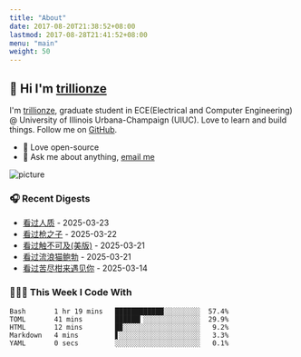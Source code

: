 ```yaml
---
title: "About"
date: 2017-08-20T21:38:52+08:00
lastmod: 2017-08-28T21:41:52+08:00
menu: "main"
weight: 50
---
```


## 👋 Hi I'm [trillionze](https://www.trillionze.com)

I'm [trillionze](https://www.trillionze.com), graduate student in ECE(Electrical and Computer Engineering) @ University of Illinois Urbana-Champaign (UIUC). Love to learn and build things. Follow me on [GitHub](https://github.com/trillionze).

- 💼 Love open-source
- 💬 Ask me about anything, [email me](trillionze@163.com)

![picture](https://image.pseudoyu.com/images/dino.gif)

### 🎧 Recent Digests

<!-- douban starts -->
* <a href='https://movie.douban.com/subject/30422485/' target='_blank'>看过人质</a> - 2025-03-23
* <a href='https://movie.douban.com/subject/20515015/' target='_blank'>看过枪之子</a> - 2025-03-22
* <a href='https://movie.douban.com/subject/26061679/' target='_blank'>看过触不可及(美版)</a> - 2025-03-21
* <a href='https://movie.douban.com/subject/26685451/' target='_blank'>看过流浪猫鲍勃</a> - 2025-03-21
* <a href='https://movie.douban.com/subject/36053256/' target='_blank'>看过苦尽柑来遇见你</a> - 2025-03-14
<!-- douban ends -->

### 👨🏻‍💻 This Week I Code With

<!-- code_time starts -->

```text
Bash       1 hr 19 mins   ████████████░░░░░░░░░  57.4%
TOML       41 mins        ██████▎░░░░░░░░░░░░░░  29.9%
HTML       12 mins        █▉░░░░░░░░░░░░░░░░░░░   9.2%
Markdown   4 mins         ▋░░░░░░░░░░░░░░░░░░░░   3.3%
YAML       0 secs         ░░░░░░░░░░░░░░░░░░░░░   0.1%
```

<!-- code_time ends -->